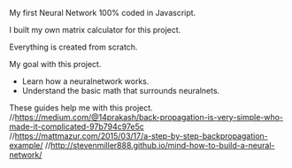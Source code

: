 My first Neural Network 100% coded in Javascript.

I built my own matrix calculator for this project.

Everything is created from scratch.

My goal with this project.
- Learn how a neuralnetwork works.
- Understand the basic math that surrounds neuralnets.

These guides help me with this project.
//https://medium.com/@14prakash/back-propagation-is-very-simple-who-made-it-complicated-97b794c97e5c
//https://mattmazur.com/2015/03/17/a-step-by-step-backpropagation-example/
//http://stevenmiller888.github.io/mind-how-to-build-a-neural-network/
